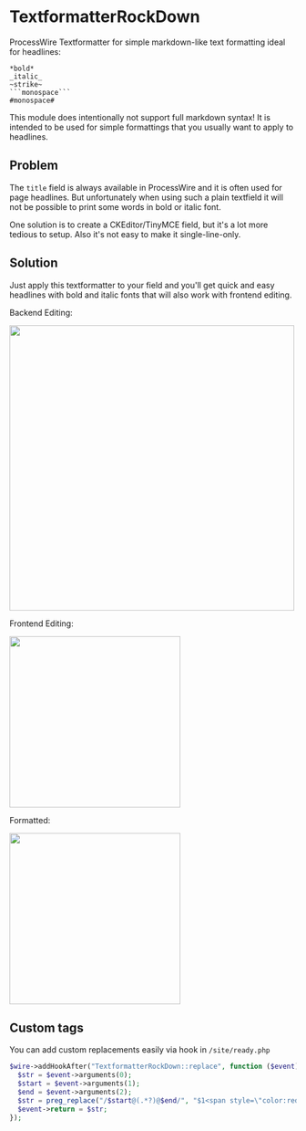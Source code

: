 # TextformatterRockDown

ProcessWire Textformatter for simple markdown-like text formatting ideal for headlines:

````
*bold*
_italic_
~strike~
```monospace```
#monospace#
````

This module does intentionally not support full markdown syntax! It is intended to be used for simple formattings that you usually want to apply to headlines.

## Problem

The `title` field is always available in ProcessWire and it is often used for page headlines. But unfortunately when using such a plain textfield it will not be possible to print some words in bold or italic font.

One solution is to create a CKEditor/TinyMCE field, but it's a lot more tedious to setup. Also it's not easy to make it single-line-only.

## Solution

Just apply this textformatter to your field and you'll get quick and easy headlines with bold and italic fonts that will also work with frontend editing.

Backend Editing:

<img src=https://i.imgur.com/sGpqZPO.png width=500>

Frontend Editing:

<img src=https://i.imgur.com/AC36me2.png width=300>

Formatted:

<img src=https://i.imgur.com/KRUjB3z.png width=300>

## Custom tags

You can add custom replacements easily via hook in `/site/ready.php`

```php
$wire->addHookAfter("TextformatterRockDown::replace", function ($event) {
  $str = $event->arguments(0);
  $start = $event->arguments(1);
  $end = $event->arguments(2);
  $str = preg_replace("/$start@(.*?)@$end/", "$1<span style=\"color:red;\">$2</span>$3", $str);
  $event->return = $str;
});
```

```

```
